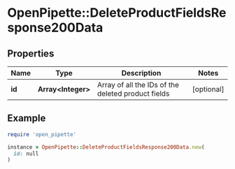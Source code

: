 # OpenPipette::DeleteProductFieldsResponse200Data

## Properties

| Name | Type | Description | Notes |
| ---- | ---- | ----------- | ----- |
| **id** | **Array&lt;Integer&gt;** | Array of all the IDs of the deleted product fields | [optional] |

## Example

```ruby
require 'open_pipette'

instance = OpenPipette::DeleteProductFieldsResponse200Data.new(
  id: null
)
```

